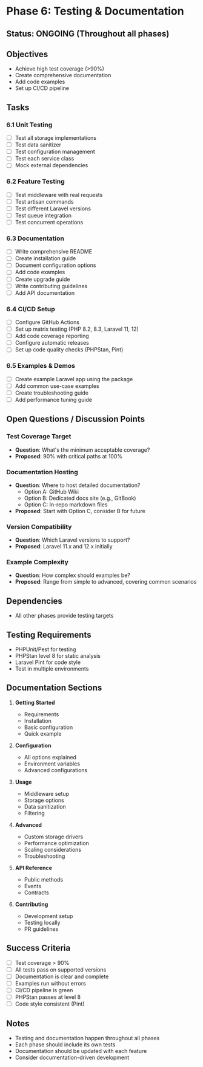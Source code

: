 # Phase 6: Testing & Documentation

## Status: ONGOING (Throughout all phases)

## Objectives
- Achieve high test coverage (>90%)
- Create comprehensive documentation
- Add code examples
- Set up CI/CD pipeline

## Tasks

### 6.1 Unit Testing
- [ ] Test all storage implementations
- [ ] Test data sanitizer
- [ ] Test configuration management
- [ ] Test each service class
- [ ] Mock external dependencies

### 6.2 Feature Testing
- [ ] Test middleware with real requests
- [ ] Test artisan commands
- [ ] Test different Laravel versions
- [ ] Test queue integration
- [ ] Test concurrent operations

### 6.3 Documentation
- [ ] Write comprehensive README
- [ ] Create installation guide
- [ ] Document configuration options
- [ ] Add code examples
- [ ] Create upgrade guide
- [ ] Write contributing guidelines
- [ ] Add API documentation

### 6.4 CI/CD Setup
- [ ] Configure GitHub Actions
- [ ] Set up matrix testing (PHP 8.2, 8.3, Laravel 11, 12)
- [ ] Add code coverage reporting
- [ ] Configure automatic releases
- [ ] Set up code quality checks (PHPStan, Pint)

### 6.5 Examples & Demos
- [ ] Create example Laravel app using the package
- [ ] Add common use-case examples
- [ ] Create troubleshooting guide
- [ ] Add performance tuning guide

## Open Questions / Discussion Points

### Test Coverage Target
- **Question**: What's the minimum acceptable coverage?
- **Proposed**: 90% with critical paths at 100%

### Documentation Hosting
- **Question**: Where to host detailed documentation?
  - Option A: GitHub Wiki
  - Option B: Dedicated docs site (e.g., GitBook)
  - Option C: In-repo markdown files
- **Proposed**: Start with Option C, consider B for future

### Version Compatibility
- **Question**: Which Laravel versions to support?
- **Proposed**: Laravel 11.x and 12.x initially

### Example Complexity
- **Question**: How complex should examples be?
- **Proposed**: Range from simple to advanced, covering common scenarios

## Dependencies
- All other phases provide testing targets

## Testing Requirements
- PHPUnit/Pest for testing
- PHPStan level 8 for static analysis
- Laravel Pint for code style
- Test in multiple environments

## Documentation Sections
1. **Getting Started**
   - Requirements
   - Installation
   - Basic configuration
   - Quick example

2. **Configuration**
   - All options explained
   - Environment variables
   - Advanced configurations

3. **Usage**
   - Middleware setup
   - Storage options
   - Data sanitization
   - Filtering

4. **Advanced**
   - Custom storage drivers
   - Performance optimization
   - Scaling considerations
   - Troubleshooting

5. **API Reference**
   - Public methods
   - Events
   - Contracts

6. **Contributing**
   - Development setup
   - Testing locally
   - PR guidelines

## Success Criteria
- [ ] Test coverage > 90%
- [ ] All tests pass on supported versions
- [ ] Documentation is clear and complete
- [ ] Examples run without errors
- [ ] CI/CD pipeline is green
- [ ] PHPStan passes at level 8
- [ ] Code style consistent (Pint)

## Notes
- Testing and documentation happen throughout all phases
- Each phase should include its own tests
- Documentation should be updated with each feature
- Consider documentation-driven development